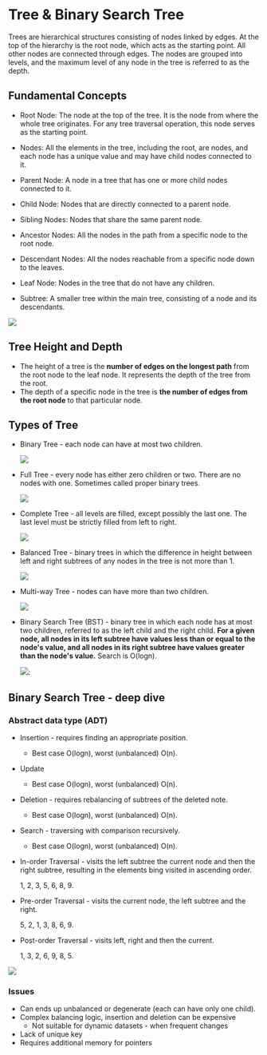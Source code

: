 # Tree & Binary Search Tree

Trees are hierarchical structures consisting of nodes linked by edges. At the
top of the hierarchy is the root node, which acts as the starting point. All
other nodes are connected through edges. The nodes are grouped into levels, and
the maximum level of any node in the tree is referred to as the depth.

## Fundamental Concepts

- Root Node: The node at the top of the tree. It is the node from where the
  whole tree originates. For any tree traversal operation, this node serves as
  the starting point.

- Nodes: All the elements in the tree, including the root, are nodes, and each
  node has a unique value and may have child nodes connected to it.

- Parent Node: A node in a tree that has one or more child nodes connected to
  it.

- Child Node: Nodes that are directly connected to a parent node.

- Sibling Nodes: Nodes that share the same parent node.

- Ancestor Nodes: All the nodes in the path from a specific node to the root
  node.

- Descendant Nodes: All the nodes reachable from a specific node down to the
  leaves.

- Leaf Node: Nodes in the tree that do not have any children.

- Subtree: A smaller tree within the main tree, consisting of a node and its
  descendants.

![](./attachments/tree-components.png)

## Tree Height and Depth

- The height of a tree is the **number of edges on the longest path** from the
  root node to the leaf node. It represents the depth of the tree from the root.
- The depth of a specific node in the tree is **the number of edges from the
  root node** to that particular node.

## Types of Tree

- Binary Tree - each node can have at most two children.

  ![](./attachments/binary-tree.png)

- Full Tree - every node has either zero children or two. There are no nodes
  with one. Sometimes called proper binary trees.

  ![](./attachments/full-tree.png)

- Complete Tree - all levels are filled, except possibly the last one. The last
  level must be strictly filled from left to right.

  ![](./attachments/complete-tree.png)

- Balanced Tree - binary trees in which the difference in height between left
  and right subtrees of any nodes in the tree is not more than 1.

  ![](./attachments/balanced-tree.png)

- Multi-way Tree - nodes can have more than two children.

  ![](./attachments/multi-way-tree.png)

- Binary Search Tree (BST) - binary tree in which each node has at most two
  children, referred to as the left child and the right child. **For a given
  node, all nodes in its left subtree have values less than or equal to the
  node's value, and all nodes in its right subtree have values greater than the
  node's value.** Search is O(logn).

  ![](./attachments/binary-search-tree.png):

## Binary Search Tree - deep dive

### Abstract data type (ADT)

- Insertion - requires finding an appropriate position.

  - Best case O(logn), worst (unbalanced) O(n).

- Update

  - Best case O(logn), worst (unbalanced) O(n).

- Deletion - requires rebalancing of subtrees of the deleted note.

  - Best case O(logn), worst (unbalanced) O(n).

- Search - traversing with comparison recursively.

  - Best case O(logn), worst (unbalanced) O(n).

- In-order Traversal - visits the left subtree the current node and then the
  right subtree, resulting in the elements bing visited in ascending order.

  1, 2, 3, 5, 6, 8, 9.

- Pre-order Traversal - visits the current node, the left subtree and the right.

  5, 2, 1, 3, 8, 6, 9.

- Post-order Traversal - visits left, right and then the current.

  1, 3, 2, 6, 9, 8, 5.

![](./attachments/traverse.png)

### Issues

- Can ends up unbalanced or degenerate (each can have only one child).
- Complex balancing logic, insertion and deletion can be expensive
  - Not suitable for dynamic datasets - when frequent changes
- Lack of unique key
- Requires additional memory for pointers

